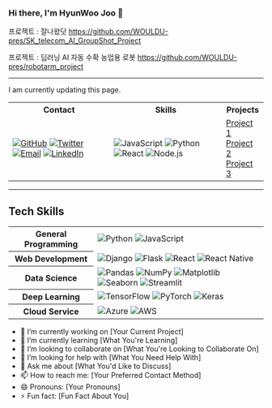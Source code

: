 ### Hi there, I'm HyunWoo Joo 👋



프로젝트 : 잘나왔닷
https://github.com/WOULDU-pres/SK_telecom_AI_GroupShot_Project

프로젝트 : 딥러닝 AI 자동 수확 농업용 로봇
https://github.com/WOULDU-pres/robotarm_project


--------------------

I am currently updating this page. 

<table>
  <tr>
    <th>Contact</th>
    <th>Skills</th>
    <th>Projects</th>
  </tr>
  <tr>
    <td>
      <a href="https://github.com/YourUsername"><img alt="GitHub" src="https://img.shields.io/badge/GitHub-181717.svg?&style=flat&logo=GitHub&logoColor=white"/></a>
      <a href="https://twitter.com/YourTwitter"><img alt="Twitter" src="https://img.shields.io/badge/Twitter-1DA1F2.svg?&style=flat&logo=Twitter&logoColor=white"/></a>
      <a href="mailto:youremail@example.com"><img alt="Email" src="https://img.shields.io/badge/Email-D14836.svg?&style=flat&logo=Gmail&logoColor=white"/></a>
      <a href="https://www.linkedin.com/in/yourlinkedin/"><img alt="LinkedIn" src="https://img.shields.io/badge/LinkedIn-0077B5.svg?&style=flat&logo=LinkedIn&logoColor=white"/></a>
    </td>
    <td>
      <img alt="JavaScript" src="https://img.shields.io/badge/JavaScript-F7DF1E.svg?&style=flat&logo=JavaScript&logoColor=black"/>
      <img alt="Python" src="https://img.shields.io/badge/Python-3776AB.svg?&style=flat&logo=Python&logoColor=white"/>
      <img alt="React" src="https://img.shields.io/badge/React-61DAFB.svg?&style=flat&logo=React&logoColor=black"/>
      <img alt="Node.js" src="https://img.shields.io/badge/Node.js-339933.svg?&style=flat&logo=Node.js&logoColor=white"/>
      <!-- Add more skills as needed -->
    </td>
    <td>
      <a href="https://github.com/YourUsername/Project1">Project 1</a><br/>
      <a href="https://github.com/YourUsername/Project2">Project 2</a><br/>
      <a href="https://github.com/YourUsername/Project3">Project 3</a><br/>
      <!-- Add more projects as needed -->
    </td>
  </tr>
</table>

-------------

## Tech Skills
<table>
  <tr>
    <th>General Programming</th>
    <td>
      <img alt="Python" src="https://img.shields.io/badge/Python-3776AB.svg?&style=flat&logo=Python&logoColor=white"/>
      <img alt="JavaScript" src="https://img.shields.io/badge/JavaScript-F7DF1E.svg?&style=flat&logo=JavaScript&logoColor=black"/>
    </td>
  </tr>
  <tr>
    <th>Web Development</th>
    <td>
      <img alt="Django" src="https://img.shields.io/badge/Django-092E20.svg?&style=flat&logo=Django&logoColor=white"/>
      <img alt="Flask" src="https://img.shields.io/badge/Flask-000000.svg?&style=flat&logo=Flask&logoColor=white"/>
      <img alt="React" src="https://img.shields.io/badge/React-61DAFB.svg?&style=flat&logo=React&logoColor=black"/>
      <img alt="React Native" src="https://img.shields.io/badge/React_Native-61DAFB.svg?&style=flat&logo=React&logoColor=black"/>
    </td>
  </tr>
  <tr>
    <th>Data Science</th>
    <td>
      <img alt="Pandas" src="https://img.shields.io/badge/Pandas-150458.svg?&style=flat&logo=Pandas&logoColor=white"/>
      <img alt="NumPy" src="https://img.shields.io/badge/NumPy-013243.svg?&style=flat&logo=NumPy&logoColor=white"/>
      <img alt="Matplotlib" src="https://img.shields.io/badge/Matplotlib-1961AC.svg?&style=flat&logo=Matplotlib&logoColor=white"/>
      <img alt="Seaborn" src="https://img.shields.io/badge/Seaborn-1961AC.svg?&style=flat&logo=Seaborn&logoColor=white"/>
      <img alt="Streamlit" src="https://img.shields.io/badge/Streamlit-FF4B4B.svg?&style=flat&logo=Streamlit&logoColor=white"/>
    </td>
  </tr>
  <tr>
    <th>Deep Learning</th>
    <td>
      <img alt="TensorFlow" src="https://img.shields.io/badge/TensorFlow-FF6F00.svg?&style=flat&logo=TensorFlow&logoColor=white"/>
      <img alt="PyTorch" src="https://img.shields.io/badge/PyTorch-EE4C2C.svg?&style=flat&logo=PyTorch&logoColor=white"/>
      <img alt="Keras" src="https://img.shields.io/badge/Keras-D00000.svg?&style=flat&logo=Keras&logoColor=white"/>
    </td>
  </tr>
  <tr>
    <th>Cloud Service</th>
    <td>
        <img alt="Azure" src="https://img.shields.io/badge/Azure-0089D6.svg?&style=flat&logo=Microsoft-Azure&logoColor=white"/>
        <img alt="AWS" src="https://img.shields.io/badge/AWS-232F3E.svg?&style=flat&logo=Amazon-AWS&logoColor=white"/>
    </td>
  </tr>
</table>


- 🔭 I’m currently working on [Your Current Project]
- 🌱 I’m currently learning [What You're Learning]
- 👯 I’m looking to collaborate on [What You're Looking to Collaborate On]
- 🤔 I’m looking for help with [What You Need Help With]
- 💬 Ask me about [What You'd Like to Discuss]
- 📫 How to reach me: [Your Preferred Contact Method]
- 😄 Pronouns: [Your Pronouns]
- ⚡ Fun fact: [Fun Fact About You]

